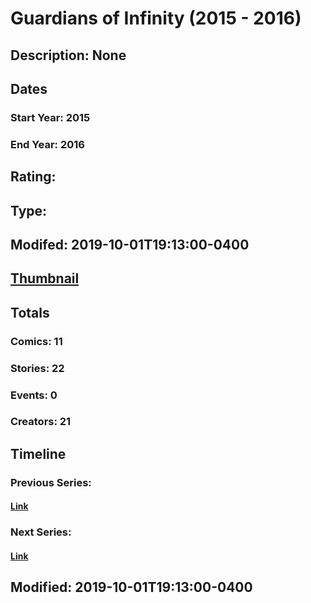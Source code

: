 # Guardians of Infinity (2015 - 2016)
## Description: None
## Dates
### Start Year: 2015
### End Year: 2016
## Rating: 
## Type: 
## Modifed: 2019-10-01T19:13:00-0400
## [Thumbnail](http://i.annihil.us/u/prod/marvel/i/mg/3/70/5d93a5194d504.jpg)
## Totals
### Comics: 11
### Stories: 22
### Events: 0
### Creators: 21
## Timeline
### Previous Series: 
#### [Link]()
### Next Series: 
#### [Link]()
## Modified: 2019-10-01T19:13:00-0400